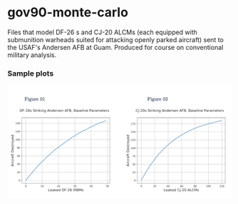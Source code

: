 # gov90-monte-carlo

Files that model DF-26 s and CJ-20 ALCMs (each equipped with submunition warheads suited for attacking openly parked aircraft) sent to the USAF's Andersen AFB at Guam. Produced for course on conventional military analysis.

### Sample plots
![Screenshot](sample_plots/plot_1_2.png) <!-- .element height="25%" width="25%" -->
